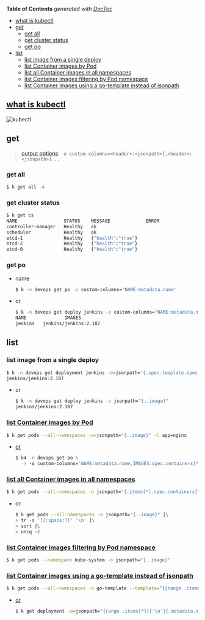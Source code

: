 <!-- START doctoc generated TOC please keep comment here to allow auto update -->
<!-- DON'T EDIT THIS SECTION, INSTEAD RE-RUN doctoc TO UPDATE -->
**Table of Contents**  *generated with [DocToc](https://github.com/thlorenz/doctoc)*

- [what is kubectl](#what-is-kubectl)
- [get](#get)
  - [get all](#get-all)
  - [get cluster status](#get-cluster-status)
  - [get po](#get-po)
- [list](#list)
  - [list image from a single deploy](#list-image-from-a-single-deploy)
  - [list Container images by Pod](#list-container-images-by-pod)
  - [list all Container images in all namespaces](#list-all-container-images-in-all-namespaces)
  - [list Container images filtering by Pod namespace](#list-container-images-filtering-by-pod-namespace)
  - [list Container images using a go-template instead of jsonpath](#list-container-images-using-a-go-template-instead-of-jsonpath)

<!-- END doctoc generated TOC please keep comment here to allow auto update -->

## [what is kubectl](https://learnk8s.io/blog/kubectl-productivity/#introduction-what-is-kubectl-)
![kubectl](../screenshot/k8s/k-1.svg.png)


## get
> [output options](https://learnk8s.io/blog/kubectl-productivity/#3-use-the-custom-columns-output-format):
> `-o custom-columns=<header>:<jsonpath>[,<header>:<jsonpath>]...`

### get all
```bash
$ k get all -A
```

### get cluster status
```bash
$ k get cs
NAME                 STATUS    MESSAGE             ERROR
controller-manager   Healthy   ok
scheduler            Healthy   ok
etcd-1               Healthy   {"health":"true"}
etcd-2               Healthy   {"health":"true"}
etcd-0               Healthy   {"health":"true"}
```

### get po
- name
  ```bash
  $ k -n devops get po -o custom-columns='NAME:metadata.name'
  ```
- or
  ```bash
  $ k -n devops get deploy jenkins -o custom-columns="NAME:metadata.name, IMAGES:..image"
  NAME              IMAGES
  jenkins   jenkins/jenkins:2.187
  ```

## list
### list image from a single deploy
```bash
$ k -n devops get deployment jenkins -o=jsonpath='{.spec.template.spec.containers[:1].image}'
jenkins/jenkins:2.187
```
- or
  ```bash
  $ k -n devops get deploy jenkins -o jsonpath="{..image}"
  jenkins/jenkins:2.187
  ```

### [list Container images by Pod](https://kubernetes.io/docs/tasks/access-application-cluster/list-all-running-container-images/#list-container-images-by-pod)
```bash
$ k get pods --all-namespaces -o=jsonpath="{..image}" -l app=nginx
```

- [or](https://learnk8s.io/blog/kubectl-productivity/#3-use-the-custom-columns-output-format)
  ```bash
  $ k4 -n devops get po \
    -> -o custom-columns='NAME:metadata.name,IMAGES:spec.containers[*].image'
  ```

### [list all Container images in all namespaces](https://kubernetes.io/docs/tasks/access-application-cluster/list-all-running-container-images/#list-all-container-images-in-all-namespaces)
```bash
$ k get pods --all-namespaces -o jsonpath="{.items[*].spec.containers[*].image}"
```
- or
  ```bash
  $ k get pods --all-namespaces -o jsonpath="{..image}" |\
  > tr -s '[[:space:]]' '\n' |\
  > sort |\
  > uniq -c
  ```

### [list Container images filtering by Pod namespace](https://kubernetes.io/docs/tasks/access-application-cluster/list-all-running-container-images/#list-container-images-filtering-by-pod-namespace)
```bash
$ k get pods --namespace kube-system -o jsonpath="{..image}"
```

### [list Container images using a go-template instead of jsonpath](https://kubernetes.io/docs/tasks/access-application-cluster/list-all-running-container-images/#list-container-images-using-a-go-template-instead-of-jsonpath)
```bash
$ k get pods --all-namespaces -o go-template --template="{{range .items}}{{range .spec.containers}}{{.image}} {{end}}{{end}}"
```

- [or](https://stackoverflow.com/a/52736186/2940319)
  ```bash
  $ k get deployment -o=jsonpath="{range .items[*]}{'\n'}{.metadata.name}{':\t'}{range .spec.template.spec.containers[*]}{.image}{', '}{end}{end}"
  ```
